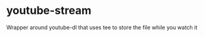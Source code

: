 youtube-stream
==============

Wrapper around youtube-dl that uses tee to store the file while you watch it
